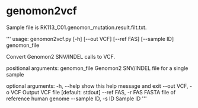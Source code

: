 # genomon2vcf
Sample file is RK113_C01.genomon_mutation.result.filt.txt.

'''
usage: genomon2vcf.py [-h] [--out VCF] [--ref FAS] [--sample ID] genomon_file

Convert Genomon2 SNV/INDEL calls to VCF.

positional arguments:
  genomon_file        Genomon2 SNV/INDEL file for a single sample

optional arguments:
  -h, --help          show this help message and exit
  --out VCF, -o VCF   Output VCF file [default: stdout]
  --ref FAS, -r FAS   FASTA file of reference human genome
  --sample ID, -s ID  Sample ID
'''

